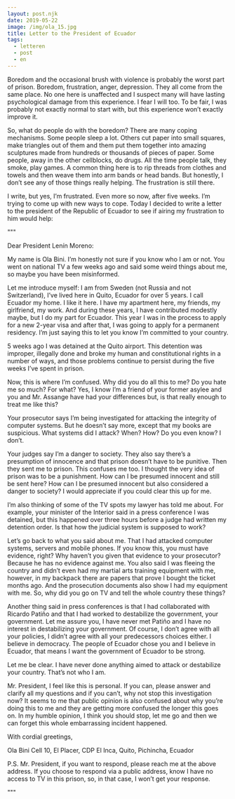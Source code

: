 ```yaml
---
layout: post.njk
date: 2019-05-22
image: /img/ola_15.jpg
title: Letter to the President of Ecuador
tags:
  - letteren
  - post
  - en
---
```


Boredom and the occasional brush with violence is probably the worst part of prison. Boredom, frustration, anger, depression. They all come from the same place. No one here is unaffected and I suspect many will have lasting psychological damage from this experience. I fear I will too. To be fair, I was probably not exactly normal to start with, but this experience won’t exactly improve it.

So, what do people do with the boredom? There are many coping mechanisms. Some people sleep a lot. Others cut paper into small squares, make triangles out of them and them put them together into amazing sculptures made from hundreds or thousands of pieces of paper. Some people, away in the other cellblocks, do drugs. All the time people talk, they smoke, play games. A common thing here is to rip threads from clothes and towels and then weave them into arm bands or head bands. But honestly, I don’t see any of those things really helping. The frustration is still there.

I write, but yes, I’m frustrated. Even more so now, after five weeks. I’m trying to come up with new ways to cope. Today I decided to write a letter to the president of the Republic of Ecuador to see if airing my frustration to him would help:

"""

Dear President Lenín Moreno:

My name is Ola Bini. I’m honestly not sure if you know who I am or not. You went on national TV a few weeks ago and said some weird things about me, so maybe you have been misinformed.

Let me introduce myself: I am from Sweden (not Russia and not Switzerland), I’ve lived here in Quito, Ecuador for over 5 years. I call Ecuador my home. I like it here. I have my apartment here, my friends, my girlfriend, my work. And during these years, I have contributed modestly maybe, but I do my part for Ecuador. This year I was in the process to apply for a new 2-year visa and after that, I was going to apply for a permanent residency. I’m just saying this to let you know I’m committed to your country.

5 weeks ago I was detained at the Quito airport. This detention was improper, illegally done and broke my human and constitutional rights in a number of ways, and those problems continue to persist during the five weeks I’ve spent in prison.

Now, this is where I’m confused. Why did you do all this to me? Do you hate me so much? For what? Yes, I know I’m a friend of your former asylee and you and Mr. Assange have had your differences but, is that really enough to treat me like this?

Your prosecutor says I’m being investigated for attacking the integrity of computer systems. But he doesn’t say more, except that my books are suspicious. What systems did I attack? When? How? Do you even know? I don’t.

Your judges say I’m a danger to society. They also say there’s a presumption of innocence and that prison doesn’t have to be punitive. Then they sent me to prison. This confuses me too. I thought the very idea of prison was to be a punishment. How can I be presumed innocent and still be sent here? How can I be presumed innocent but also considered a danger to society? I would appreciate if you could clear this up for me.

I’m also thinking of some of the TV spots my lawyer has told me about. For example, your minister of the Interior said in a press conference I was detained, but this happened over three hours before a judge had written my detention order. Is that how the judicial system is supposed to work?

Let’s go back to what you said about me. That I had attacked computer systems, servers and mobile phones. If you know this, you must have evidence, right? Why haven’t you given that evidence to your prosecutor? Because he has no evidence against me. You also said I was fleeing the country and didn’t even had my martial arts training equipment with me, however, in my backpack there are papers that prove I bought the ticket months ago. And the prosecution documents also show I had my equipment with me. So, why did you go on TV and tell the whole country these things?

Another thing said in press conferences is that I had collaborated with Ricardo Patiño and that I had worked to destabilize the government, your government. Let me assure you, I have never met Patiño and I have no interest in destabilizing your government. Of course, I don’t agree with all your policies, I didn’t agree with all your predecessors choices either. I believe in democracy. The people of Ecuador chose you and I believe in Ecuador, that means I want the government of Ecuador to be strong.

Let me be clear. I have never done anything aimed to attack or destabilize your country. That’s not who I am.

Mr. President, I feel like this is personal. If you can, please answer and clarify all my questions and if you can’t, why not stop this investigation now? It seems to me that public opinion is also confused about why you’re doing this to me and they are getting more confused the longer this goes on. In my humble opinion, I think you should stop, let me go and then we can forget this whole embarrassing incident happened.

With cordial greetings,



Ola Bini
Cell 10, El Placer, CDP El Inca, Quito, Pichincha, Ecuador


P.S. Mr. President, if you want to respond, please reach me at the above address. If you choose to respond via a public address, know I have no access to TV in this prison, so, in that case, I won’t get your response.

"""
